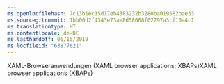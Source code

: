 ```yaml
---
ms.openlocfilehash: 7c13b1ec15d17eb4383232b3280ba019582bae33
ms.sourcegitcommit: 1bb00d2f4343e73ae8d58668f02297a3cf10a4c1
ms.translationtype: HT
ms.contentlocale: de-DE
ms.lasthandoff: 06/15/2019
ms.locfileid: "63877621"
---
```

<span data-ttu-id="7a06f-101">XAML-Browseranwendungen (XAML browser applications; XBAPs)</span><span class="sxs-lookup"><span data-stu-id="7a06f-101">XAML browser applications (XBAPs)</span></span>